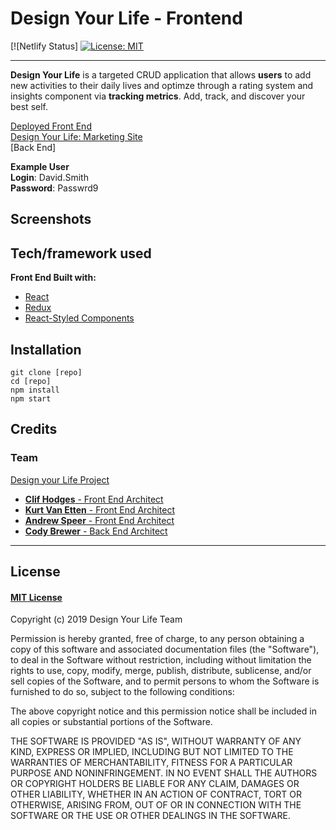 # Design Your Life - Frontend

[![Netlify Status] [![License: MIT](https://img.shields.io/badge/License-MIT-yellow.svg)](https://choosealicense.com/licenses/mit/)

---

**Design Your Life** is a targeted CRUD application that allows **users** to add new activities to their daily lives and optimze through a rating system and insights component via **tracking metrics**. Add, track, and discover your best self.

[Deployed Front End](https://unruffled-tereshkova-1bf113.netlify.com/activities)
<br />
[Design Your Life: Marketing Site](https://github.com/Lambda-Labs-PT-Design-Your-Life/Front-End-Web-UI)
<br />
[Back End]

**Example User**
<br />
**Login**: David.Smith
<br />
**Password**: Passwrd9

## Screenshots

## Tech/framework used

<b>Front End Built with:</b>

- [React](https://reactjs.org/)
- [Redux](https://redux.js.org/)
- [React-Styled Components](https://www.styled-components.com/)

## Installation

```
git clone [repo]
cd [repo]
npm install
npm start
```

## Credits

### Team

[Design your Life Project](https://github.com/Lambda-Labs-PT-Design-Your-Life)

- [**Clif Hodges** - Front End Architect](https://github.com/clifhodges13)
- [**Kurt Van Etten** - Front End Architect](https://github.com/kurtve)
- [**Andrew Speer** - Front End Architect](https://github.com/nottolivc)
- [**Cody Brewer** - Back End Architect](https://github.com/Lambda-Labs-PT-Design-Your-Life)

---

## License

#### [MIT License](https://choosealicense.com/licenses/mit/)

Copyright (c) 2019 Design Your Life Team

Permission is hereby granted, free of charge, to any person obtaining a copy
of this software and associated documentation files (the "Software"), to deal
in the Software without restriction, including without limitation the rights
to use, copy, modify, merge, publish, distribute, sublicense, and/or sell
copies of the Software, and to permit persons to whom the Software is
furnished to do so, subject to the following conditions:

The above copyright notice and this permission notice shall be included in all
copies or substantial portions of the Software.

THE SOFTWARE IS PROVIDED "AS IS", WITHOUT WARRANTY OF ANY KIND, EXPRESS OR
IMPLIED, INCLUDING BUT NOT LIMITED TO THE WARRANTIES OF MERCHANTABILITY,
FITNESS FOR A PARTICULAR PURPOSE AND NONINFRINGEMENT. IN NO EVENT SHALL THE
AUTHORS OR COPYRIGHT HOLDERS BE LIABLE FOR ANY CLAIM, DAMAGES OR OTHER
LIABILITY, WHETHER IN AN ACTION OF CONTRACT, TORT OR OTHERWISE, ARISING FROM,
OUT OF OR IN CONNECTION WITH THE SOFTWARE OR THE USE OR OTHER DEALINGS IN THE
SOFTWARE.
